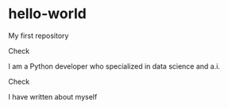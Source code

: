 # hello-world
My first repository

Check

I am a Python developer who specialized in data science and a.i.

Check

I have written about myself
